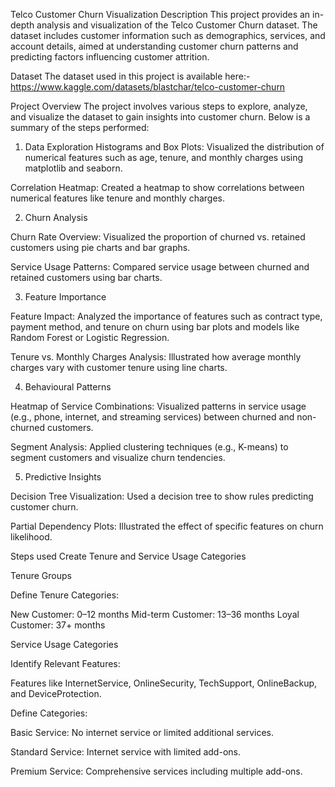 Telco Customer Churn Visualization
Description
This project provides an in-depth analysis and visualization of the Telco Customer Churn dataset. The dataset includes customer information such as demographics, services, and account details, aimed at understanding customer churn patterns and predicting factors influencing customer attrition.

Dataset
The dataset used in this project is available here:- https://www.kaggle.com/datasets/blastchar/telco-customer-churn

Project Overview
The project involves various steps to explore, analyze, and visualize the dataset to gain insights into customer churn. Below is a summary of the steps performed:

1. Data Exploration
Histograms and Box Plots: Visualized the distribution of numerical features such as age, tenure, and monthly charges using matplotlib and seaborn.

Correlation Heatmap: Created a heatmap to show correlations between numerical features like tenure and monthly charges.

2. Churn Analysis

Churn Rate Overview: Visualized the proportion of churned vs. retained customers using pie charts and bar graphs.

Service Usage Patterns: Compared service usage between churned and retained customers using bar charts.

3. Feature Importance

Feature Impact: Analyzed the importance of features such as contract type, payment method, and tenure on churn using bar plots and models like Random Forest or Logistic Regression.

Tenure vs. Monthly Charges Analysis: Illustrated how average monthly charges vary with customer tenure using line charts.

4. Behavioural Patterns
   
Heatmap of Service Combinations: Visualized patterns in service usage (e.g., phone, internet, and streaming services) between churned and non-churned customers.

Segment Analysis: Applied clustering techniques (e.g., K-means) to segment customers and visualize churn tendencies.

5. Predictive Insights

Decision Tree Visualization: Used a decision tree to show rules predicting customer churn.

Partial Dependency Plots: Illustrated the effect of specific features on churn likelihood.

Steps used Create Tenure and Service Usage Categories

Tenure Groups

Define Tenure Categories:

New Customer: 0–12 months
Mid-term Customer: 13–36 months
Loyal Customer: 37+ months

Service Usage Categories

Identify Relevant Features:

Features like InternetService, OnlineSecurity, TechSupport, OnlineBackup, and DeviceProtection.

Define Categories:

Basic Service: No internet service or limited additional services.

Standard Service: Internet service with limited add-ons.

Premium Service: Comprehensive services including multiple add-ons.
